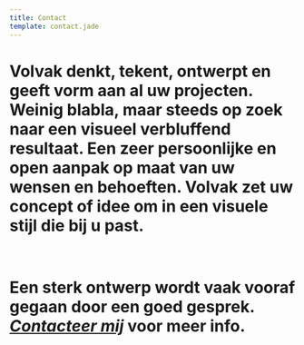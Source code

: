 ```yaml
---
title: Contact
template: contact.jade
---
```





# Volvak denkt, tekent, ontwerpt en geeft vorm aan al uw projecten. Weinig blabla, maar steeds op zoek naar een visueel verbluffend resultaat. Een zeer persoonlijke en open aanpak op maat van uw wensen en behoeften. Volvak zet uw concept of idee om in een visuele stijl die bij u past.

<br>

# Een sterk ontwerp wordt vaak vooraf gegaan door een goed gesprek. [_Contacteer mij_](mailto:info@volvak.be) voor meer info.